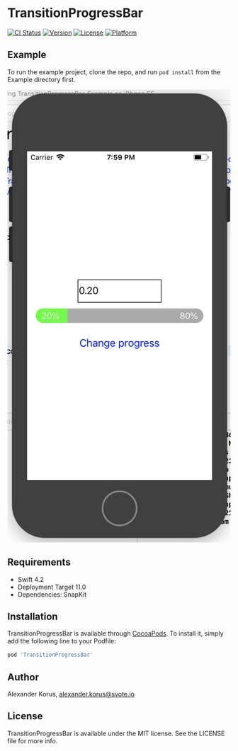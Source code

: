 # TransitionProgressBar

[![CI Status](https://img.shields.io/travis/alexanderkorus/TransitionProgressBar.svg?style=flat)](https://travis-ci.org/alexanderkorus/TransitionProgressBar)
[![Version](https://img.shields.io/cocoapods/v/TransitionProgressBar.svg?style=flat)](https://cocoapods.org/pods/TransitionProgressBar)
[![License](https://img.shields.io/cocoapods/l/TransitionProgressBar.svg?style=flat)](https://cocoapods.org/pods/TransitionProgressBar)
[![Platform](https://img.shields.io/cocoapods/p/TransitionProgressBar.svg?style=flat)](https://cocoapods.org/pods/TransitionProgressBar)

## Example

To run the example project, clone the repo, and run `pod install` from the Example directory first.

![alt text](https://raw.githubusercontent.com/alexanderkorus/TransitionProgressBar/master/Example.png)

## Requirements

* Swift 4.2
* Deployment Target 11.0
* Dependencies: SnapKit

## Installation

TransitionProgressBar is available through [CocoaPods](https://cocoapods.org). To install
it, simply add the following line to your Podfile:

```ruby
pod 'TransitionProgressBar'
```

## Author

Alexander Korus, alexander.korus@svote.io

## License

TransitionProgressBar is available under the MIT license. See the LICENSE file for more info.
